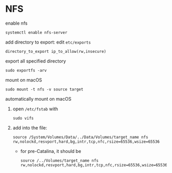 # NFS

enable nfs

```shell
systemctl enable nfs-server
```

add directory to export:
edit `etc/exports`

```text
directory_to_export ip_to_allow(rw,insecure)
```

export all specified directory

```shell
sudo exportfs -arv
```

mount on macOS

```shell
sudo mount -t nfs -v source target
```

automatically mount on macOS

1. open `/etc/fstab` with

    ```shell
    sudo vifs
    ```

1. add into the file:

    ```
    source /System/Volumes/Data/../Data/Volumes/target_name nfs rw,nolockd,resvport,hard,bg,intr,tcp,nfc,rsize=65536,wsize=65536
    ```

    - for pre-Catalina, it should be

        ```
        source /../Volumes/target_name nfs rw,nolockd,resvport,hard,bg,intr,tcp,nfc,rsize=65536,wsize=65536
        ```
